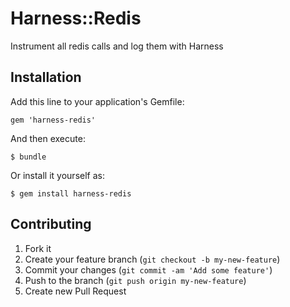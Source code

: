 # Harness::Redis

Instrument all redis calls and log them with Harness

## Installation

Add this line to your application's Gemfile:

    gem 'harness-redis'

And then execute:

    $ bundle

Or install it yourself as:

    $ gem install harness-redis

## Contributing

1. Fork it
2. Create your feature branch (`git checkout -b my-new-feature`)
3. Commit your changes (`git commit -am 'Add some feature'`)
4. Push to the branch (`git push origin my-new-feature`)
5. Create new Pull Request
